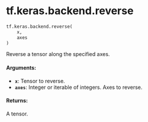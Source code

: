 <div itemscope itemtype="http://developers.google.com/ReferenceObject">
<meta itemprop="name" content="tf.keras.backend.reverse" />
<meta itemprop="path" content="Stable" />
</div>

# tf.keras.backend.reverse

``` python
tf.keras.backend.reverse(
    x,
    axes
)
```

Reverse a tensor along the specified axes.

#### Arguments:

* <b>`x`</b>: Tensor to reverse.
* <b>`axes`</b>: Integer or iterable of integers.
        Axes to reverse.


#### Returns:

A tensor.